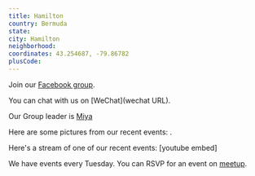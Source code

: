 ```yaml
---
title: Hamilton
country: Bermuda
state: 
city: Hamilton
neighborhood: 
coordinates: 43.254687, -79.86782
plusCode:
---
```

Join our [Facebook group](https://www.facebook.com/groups/free.code.camp.hamilton.bermuda).

You can chat with us on [WeChat](wechat URL).

Our Group leader is [Miya](freecodecamp.org/miya)

Here are some pictures from our recent events:
![]().

Here's a stream of one of our recent events:
[youtube embed]

We have events every Tuesday. You can RSVP for an event on [meetup](meetupurl).
